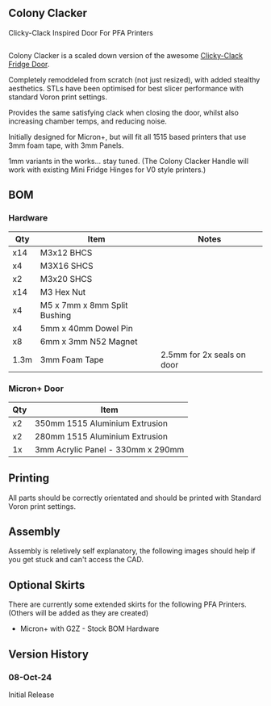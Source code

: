 ## Colony Clacker

Clicky-Clack Inspired Door For PFA Printers

![]()

Colony Clacker is a scaled down version of the awesome [Clicky-Clack Fridge Door](https://github.com/tanaes/whopping_Voron_mods/tree/main/clickyclacky_door).

Completely remoddeled from scratch (not just resized), with added stealthy aesthetics. 
STLs have been optimised for best slicer performance with standard Voron print settings.

Provides the same satisfying clack when closing the door, whilst also increasing chamber temps, and reducing noise.

Initially designed for Micron+, but will fit all 1515 based printers that use 3mm foam tape, with 3mm Panels.

1mm variants in the works... stay tuned.
(The Colony Clacker Handle will work with existing Mini Fridge Hinges for V0 style printers.)

## BOM

### Hardware
Qty|Item|Notes
---|----|---
x14|M3x12 BHCS
x4|M3X16 SHCS
x2|M3x20 SHCS
x14|M3 Hex Nut
x4|M5 x 7mm x 8mm Split Bushing
x4|5mm x 40mm Dowel Pin
x8|6mm x 3mm N52 Magnet
1.3m|3mm Foam Tape|2.5mm for 2x seals on door|

### Micron+ Door
Qty|Item
---|---
x2|350mm 1515 Aluminium Extrusion
x2|280mm 1515 Aluminium Extrusion
1x|3mm Acrylic Panel - 330mm x 290mm

## Printing
All parts should be correctly orientated and should be printed with Standard Voron print settings.

## Assembly
Assembly is reletively self explanatory, the following images should help if you get stuck and can't access the CAD.

## Optional Skirts
There are currently some extended skirts for the following PFA Printers.
(Others will be added as they are created)

* Micron+ with G2Z - Stock BOM Hardware
![]()

## Version History

### 08-Oct-24
Initial Release